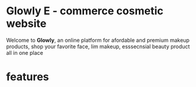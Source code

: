  # Glowly E - commerce cosmetic website

  Welcome to **Glowly**, an online platform for afordable and premium makeup products, shop your favorite face, lim makeup, esssecnsial beauty product all in one place

  # features